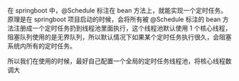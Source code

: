 在 springboot 中，@Schedule 标注在 bean 方法上，就能实现一个定时任务。原理是在 springboot 项目启动的时候，会将所有被 @Schedule 标注的 bean 方法注册成一个定时任务扔到线程池里面执行，这个线程池默认使用 1 个核心线程，阻塞队列使用的是无界队列，所以默认情况下如果某个定时任务执行很久，会阻塞系统内所有的定时任务。

所以我们在使用的时候，最好自己配置一个全局的定时任务线程池，将核心线程数调大
